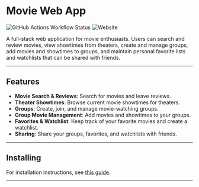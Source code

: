 # Movie Web App

![GitHub Actions Workflow Status](https://img.shields.io/github/actions/workflow/status/t3vajo05-web-sovellus-projekti/movie-web-app/deploy.yml)
![Website](https://img.shields.io/website?url=http%3A%2F%2F135.181.32.176%2F)

A full-stack web application for movie enthusiasts. Users can search and review movies, view showtimes from theaters, create and manage groups, add movies and showtimes to groups, and maintain personal favorite lists and watchlists that can be shared with friends.

---

## Features

- **Movie Search & Reviews**: Search for movies and leave reviews.  
- **Theater Showtimes**: Browse current movie showtimes for theaters.  
- **Groups**: Create, join, and manage movie-watching groups.  
- **Group Movie Management**: Add movies and showtimes to your groups.  
- **Favorites & Watchlist**: Keep track of your favorite movies and create a watchlist.  
- **Sharing**: Share your groups, favorites, and watchlists with friends.

---

## Installing

For installation instructions, see [this guide](INSTALLATION.md).

---